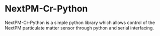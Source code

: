 # NextPM-Cr-Python
NextPM-Cr-Python is a simple python library which allows control of the NextPM particulate matter sensor through python and serial interfacing. 
